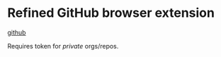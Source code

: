 # Refined GitHub browser extension

[github](https://github.com/refined-github/refined-github)

Requires token for _private_ orgs/repos.
